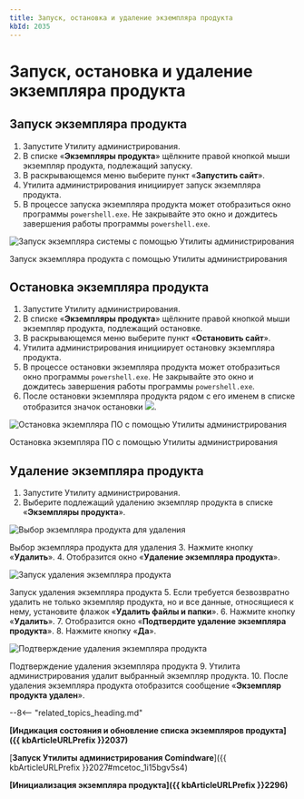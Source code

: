 ```yaml
---
title: Запуск, остановка и удаление экземпляра продукта
kbId: 2035
---
```


# Запуск, остановка и удаление экземпляра продукта

## Запуск экземпляра продукта

1. Запустите Утилиту администрирования.
2. В списке «**Экземпляры продукта**» щёлкните правой кнопкой мыши экземпляр продукта, подлежащий запуску.
3. В раскрывающемся меню выберите пункт «**Запустить сайт**».
4. Утилита администрирования инициирует запуск экземпляра продукта.
5. В процессе запуска экземпляра продукта может отобразиться окно программы `powershell.exe`. Не закрывайте это окно и дождитесь завершения работы программы `powershell.exe`.

![Запуск экземпляра системы с помощью Утилиты администрирования](https://kb.comindware.ru/assets/img_63bbd0423ca54.png)

Запуск экземпляра продукта с помощью Утилиты администрирования

## Остановка экземпляра продукта

1. Запустите Утилиту администрирования.
2. В списке «**Экземпляры продукта**» щёлкните правой кнопкой мыши экземпляр продукта, подлежащий остановке.
3. В раскрывающемся меню выберите пункт «**Остановить сайт**».
4. Утилита администрирования инициирует остановку экземпляра продукта.
5. В процессе остановки экземпляра продукта может отобразиться окно программы `powershell.exe`. Не закрывайте это окно и дождитесь завершения работы программы `powershell.exe`.
6. После остановки экземпляра продукта рядом с его именем в списке отобразится значок остановки ![](https://kb.comindware.ru/assets/img_667c2fcf30ac0.png).

![Остановка экземпляра ПО с помощью Утилиты администрирования](https://kb.comindware.ru/assets/administration_tool11.png)

Остановка экземпляра ПО с помощью Утилиты администрирования

## Удаление экземпляра продукта

1. Запустите Утилиту администрирования.
2. Выберите подлежащий удалению экземпляр продукта в списке «**Экземпляры продукта**».

![Выбор экземпляра продукта для удаления](https://kb.comindware.ru/assets/img_667c2ccb60e43.png)

Выбор экземпляра продукта для удаления
3. Нажмите кнопку «**Удалить**».
4. Отобразится окно «**Удаление экземпляра продукта**».

![Запуск удаления экземпляра продукта](https://kb.comindware.ru/assets/img_667eafcfab82b.png)

Запуск удаления экземпляра продукта
5. Если требуется безвозвратно удалить не только экземпляр продукта, но и все данные, относящиеся к нему, установите флажок «**Удалить файлы и папки**».
6. Нажмите кнопку «**Удалить**».
7. Отобразится окно «**Подтвердите удаление экземпляра продукта**».
8. Нажмите кнопку «**Да**».


![Подтверждение удаления экземпляра продукта](https://kb.comindware.ru/assets/img_667eafa97f0c0.png)

Подтверждение удаления экземпляра продукта
9. Утилита администрирования удалит выбранный экземпляр продукта.
10. После удаления экземпляра продукта отобразится сообщение «**Экземпляр продукта удален**».

--8<-- "related_topics_heading.md"

**[Индикация состояния и обновление списка экземпляров продукта]({{ kbArticleURLPrefix }}2037)**

[**Запуск Утилиты администрирования Comindware**]({{ kbArticleURLPrefix }}2027#mcetoc_1i15bgv5s4)

**[Инициализация экземпляра продукта]({{ kbArticleURLPrefix }}2296)**

